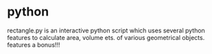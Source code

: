 # python
rectangle.py is an interactive python script which uses several python features to calculate area, volume ets. of various geometrical objects.
features a bonus!!!
